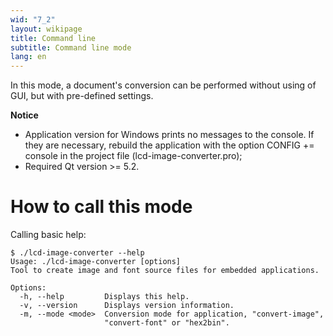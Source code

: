 ```yaml
---
wid: "7_2"
layout: wikipage
title: Command line
subtitle: Command line mode
lang: en
---
```

In this mode, a document's conversion can be performed without using of GUI, but with pre-defined settings.

**Notice**

  *  Application version for Windows prints no messages to the console. If they are necessary, rebuild the application with the option CONFIG += console in the project file (lcd-image-converter.pro);
  *  Required Qt version >= 5.2.

# How to call this mode

Calling basic help:

```
$ ./lcd-image-converter --help
Usage: ./lcd-image-converter [options]
Tool to create image and font source files for embedded applications.

Options:
  -h, --help         Displays this help.
  -v, --version      Displays version information.
  -m, --mode <mode>  Conversion mode for application, "convert-image",
                     "convert-font" or "hex2bin".
```